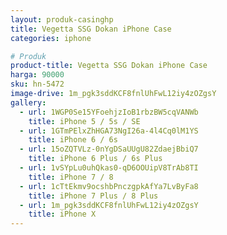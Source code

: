```yaml
---
layout: produk-casinghp
title: Vegetta SSG Dokan iPhone Case
categories: iphone

# Produk
product-title: Vegetta SSG Dokan iPhone Case
harga: 90000
sku: hn-5472
image-drive: 1m_pgk3sddKCF8fnlUhFwL12iy4zOZgsY
gallery:
  - url: 1WGP0Se15YFoehjzIoB1rbzBW5cqVANWb
    title: iPhone 5 / 5s / SE
  - url: 1GTmPElxZhHGA73NgI26a-4l4Cq0lM1YS
    title: iPhone 6 / 6s
  - url: 15oZQTVLz-0nYgDSaUUgU82ZdaejBbiQ7
    title: iPhone 6 Plus / 6s Plus
  - url: 1vSYpLu0uhQkas0-qD6OOUipV8TrAb8TI
    title: iPhone 7 / 8
  - url: 1cTtEkmv9ocshbPnczgpkAfYa7LvByFa8
    title: iPhone 7 Plus / 8 Plus
  - url: 1m_pgk3sddKCF8fnlUhFwL12iy4zOZgsY
    title: iPhone X
---
```

